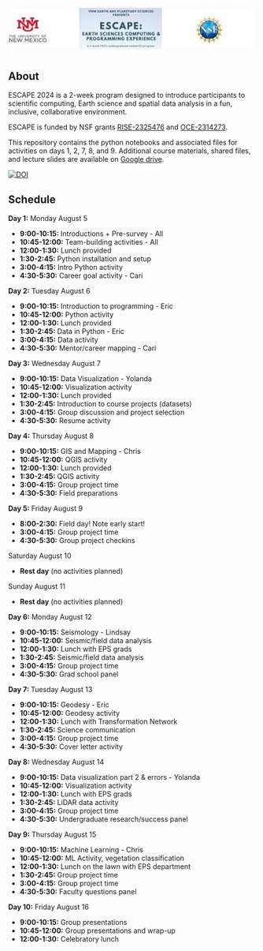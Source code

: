 ![unm-escape header](header2.png)
#

## About
ESCAPE 2024 is a 2-week program designed to introduce participants to scientific
computing, Earth science and spatial data analysis in a fun, inclusive, collaborative environment.

ESCAPE is funded by NSF grants [RISE-2325476](https://www.nsf.gov/awardsearch/showAward?AWD_ID=2325476) and [OCE-2314273](https://www.nsf.gov/awardsearch/showAward?AWD_ID=2314273).

This repository contains the python notebooks and associated files for activities on days 1, 2, 7, 8, and 9. Additional course materials, shared files, and lecture slides are available on [Google drive](https://drive.google.com/drive/folders/1IycZlHgXT5PW6ggUWgCm26ELZVs9K133?usp=sharing).

[![DOI](https://zenodo.org/badge/834297987.svg)](https://zenodo.org/doi/10.5281/zenodo.13839722)

## Schedule

**Day 1:** Monday August 5
- **9:00-10:15:** Introductions + Pre-survey - All 
- **10:45-12:00:** Team-building activities - All
- **12:00-1:30:** Lunch provided
- **1:30-2:45:** Python installation and setup
- **3:00-4:15:** Intro Python activity
- **4:30-5:30:** Career goal activity - Cari

**Day 2:** Tuesday August 6
- **9:00-10:15:** Introduction to programming - Eric
- **10:45-12:00:** Python activity
- **12:00-1:30:** Lunch provided
- **1:30-2:45:** Data in Python - Eric
- **3:00-4:15:** Data activity
- **4:30-5:30:** Mentor/career mapping - Cari

**Day 3:** Wednesday August 7
- **9:00-10:15:** Data Visualization - Yolanda
- **10:45-12:00:** Visualization activity
- **12:00-1:30:** Lunch provided
- **1:30-2:45:** Introduction to course projects (datasets)
- **3:00-4:15:** Group discussion and project selection
- **4:30-5:30:** Resume activity

**Day 4:** Thursday August 8
- **9:00-10:15:** GIS and Mapping - Chris
- **10:45-12:00:** QGIS activity
- **12:00-1:30:** Lunch provided
- **1:30-2:45:** QGIS activity
- **3:00-4:15:** Group project time
- **4:30-5:30:** Field preparations

**Day 5:** Friday August 9
- **8:00-2:30:** Field day! Note early start!
- **3:00-4:15:** Group project time
- **4:30-5:30:** Group project checkins

Saturday August 10
- **Rest day** (no activities planned)

Sunday August 11
- **Rest day** (no activities planned)

**Day 6:** Monday August 12
- **9:00-10:15:** Seismology - Lindsay
- **10:45-12:00:** Seismic/field data analysis
- **12:00-1:30:** Lunch with EPS grads
- **1:30-2:45:** Seismic/field data analysis
- **3:00-4:15:** Group project time
- **4:30-5:30:** Grad school panel

**Day 7:** Tuesday August 13
- **9:00-10:15:** Geodesy - Eric
- **10:45-12:00:** Geodesy activity
- **12:00-1:30:** Lunch with Transformation Network
- **1:30-2:45:** Science communication
- **3:00-4:15:** Group project time
- **4:30-5:30:** Cover letter activity

**Day 8:** Wednesday August 14
- **9:00-10:15:** Data visualization part 2 & errors - Yolanda
- **10:45-12:00:** Visualization activity
- **12:00-1:30:** Lunch with EPS grads
- **1:30-2:45:** LiDAR data activity
- **3:00-4:15:** Group project time
- **4:30-5:30:** Undergraduate research/success panel

**Day 9:** Thursday August 15
- **9:00-10:15:** Machine Learning - Chris
- **10:45-12:00:** ML Activity, vegetation classification
- **12:00-1:30:** Lunch on the lawn with EPS department
- **1:30-2:45:** Group project time
- **3:00-4:15:** Group project time
- **4:30-5:30:** Faculty questions panel

**Day 10:** Friday August 16
- **9:00-10:15:** Group presentations
- **10:45-12:00:** Group presentations and wrap-up
- **12:00-1:30:** Celebratory lunch
